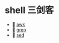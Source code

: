 # shell 三剑客

* 📄 [awk](shell%20三剑客/awk.md)
* 📄 [grep](shell%20三剑客/grep.md)
* 📄 [sed](shell%20三剑客/sed.md)

‍
